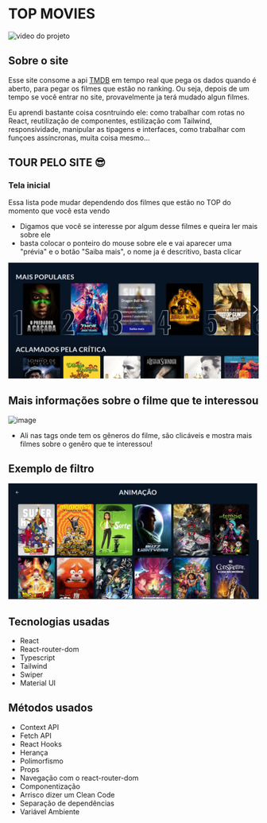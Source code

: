 # TOP MOVIES


<img src="./public/video.gif" alt="video do projeto"/>

## Sobre o site
Esse site consome a api <a href="https://www.themoviedb.org/?language=pt-BR">TMDB</a> em tempo real que pega os dados quando é aberto, para pegar os filmes que estão no ranking. Ou seja, depois de um tempo se você entrar no site, provavelmente ja terá mudado algun filmes.

Eu aprendi bastante coisa cosntruindo ele: como trabalhar com rotas no React, reutilização de componentes, estilização com Tailwind, responsividade, manipular as tipagens e interfaces, como trabalhar com funçoes assíncronas, muita coisa mesmo...

## TOUR PELO SITE 😎

### Tela inicial
Essa lista pode mudar dependendo dos filmes que estão no TOP do momento que você esta vendo

- Digamos que você se interesse por algum desse filmes e queira ler mais sobre ele
- basta colocar o ponteiro do mouse sobre ele e vai aparecer uma "prévia" e o botão "Saiba mais", o nome ja é descritivo, basta clicar
<img src='./src/assets/thumbnail.jpg' alt='thumbnail'>

## Mais informações sobre o filme que te interessou
![image](https://user-images.githubusercontent.com/83089622/188219447-1ac0701e-8ee6-4720-8f0d-bead3578c1d2.png)

- Ali nas tags onde tem os gêneros do filme, são clicáveis e mostra mais filmes sobre o genêro que te interessou!

## Exemplo de filtro
<img src='./src/assets/filtro animação.jpg' alt='filtro "animação"'>


## Tecnologias usadas
  - React
  - React-router-dom
  - Typescript
  - Tailwind
  - Swiper
  - Material UI

## Métodos usados
  - Context API 
  - Fetch API 
  - React Hooks
  - Herança
  - Polimorfismo
  - Props
  - Navegação com o react-router-dom
  - Componentização
  - Arrisco dizer um Clean Code
  - Separação de dependências
  - Variável Ambiente
